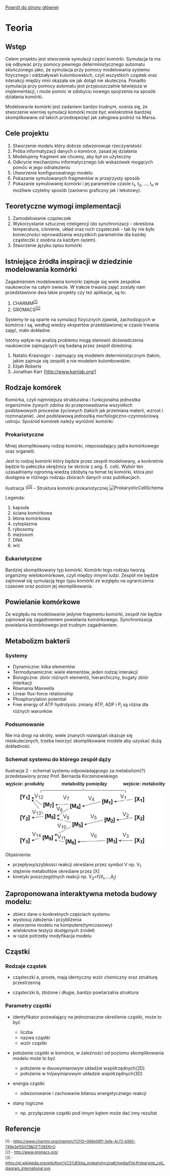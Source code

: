 [Powrót do strony głównej](index)
# Teoria

## Wstęp

Celem projektu jest stworzenie symulacji części komórki. Symulacja ta ma się odbywać przy pomocy pewnego deterministycznego automatu skończonego jako, że symulacja przy pomocy modelowania systemu fizycznego i oddziaływań kulombowskich, czyli wszystkich cząstek oraz interakcji między nimi okazała sie jak dotąd nie skuteczna.
Ponadto symulacja przy pomocy automatu jest przypuszczalnie łatwiejsza w implementacji, i może pomóc w zdobyciu nowego spojrzenia na sposób działania komórki.

Modelowanie komórki jest zadaniem bardzo trudnym, ocenia się, że stworzenie wierniej symulacji komórki może być wielokrotnie bardziej skomplikowane od takich przedsięwzięć jak załogowa podróż na Marsa.


## Cele projektu

1. Stworzenie modelu który dobrze odwzorowuje rzeczywistość
2. Próba informatyzacji danych o komórce, zasad jej działania
3. Modelujemy fragment ale chcemy, aby był on użyteczny
4. Odkrycie mechanizmu informatycznego lub wskazówek mogących pomóc w jego odnalezieniu
5. Utworzenie konfigurowalnego modelu
6. Pokazanie symulowanych fragmentów w przejrzysty sposób 
7. Pokazanie symulowanej komórki i jej parametrów czasie t<sub>1</sub>, t<sub>2</sub>, ..., t<sub>n</sub> w możliwie czytelny sposób (zarówno graficzny jak i tekstowy). 

## Teoretyczne wymogi implementacji

1. Zamodelowanie cząsteczek
2. Wykorzystanie sztucznej inteligencji (do synchronizacji - określona temperatura, ciśnienie, układ oraz ruch cząsteczek - tak by nie było konieczności wprowadzania wszystkich parametrów dla każdej cząsteczki z osobna za każdym razem). 
3. Stworzenie języku opisu komórki 


## Istniejące źródła inspiracji w dziedzinie modelowania komórki

Zagadnieniem modelowania komórki zajmuje się wiele zespołów naukowców na całym świecie.
W trakcie trwania zajęć zostały nam przedstawione dwa takie projekty czy też aplikacje, są to:

1. CHARMM<sup>[[1]](#ref1)</sup>
2. GROMACS<sup>[[2]](#ref2)</sup>

Systemy te są oparte na symulacji fizycznych zjawisk, zachodzących w komórce i są, według wiedzy ekspertów przedstawionej w czasie trwania zajęć, mało dokładne.


Istotny wpływ na analizę problemu mogą stanowić doświadczenia naukowców zajmujących się badaną przez zespół dziedziną:

1. Natalio Krasnogor - zajmujący się modelem deterministycznym (takim, jakim zajmuje się zespół) a nie modelem kulombowskim. 
2. Elijah Roberts 
3. Jonathan Karr [http://www.karrlab.org/]


## Rodzaje komórek

Komórka, czyli najmniejsza strukturalna i funkcjonalna jednostka organizmów żywych zdolna do przeprowadzania wszystkich podstawowych procesów życiowych (takich jak przemiana materii, wzrost i rozmnażanie). Jest podstawową jednostką
morfologiczno-czynnościową ustroju. Spośród komórek należy wyróżnić komórki:

### Prokariotyczne

Mniej skomplikowany rodzaj komórki, nieposiadający jądra komórkowego oraz organelli.

Jest to rodzaj komórki który będzie przez zespół modelowany, a konkretnie będzie to pałeczka okrężnicy (w skrócie z ang. E. coli).
Wybór ten uzasadniamy ogromną wiedzą zdobytą na temat tej komórki, która jest dostępna w różnego rodzaju zbiorach danych oraz publikacjach.

Ilustracja 1<sup>[[3]](#ref3)</sup> - Struktura komórki prokariotycznej
![ProkaryoticCellSchema](https://upload.wikimedia.org/wikipedia/commons/e/e4/Prokaryote_cell_diagram_international.svg "ProkaryoticCell")

Legenda:
1. kapsuła
2. ściana komórkowa
3. błona komórkowa
4. cytoplazma
5. rybosomy
6. mezosom
7. DNA
8. wić


### Eukariotyczne

Bardziej skomplikowany typ komórki. Komórki tego rodzaju tworzą organizmy wielokomórkowe, czyli między innymi ludzi.
Zespół nie będzie zajmował się symulacją tego typu komórki ze względu na ograniczenia czasowe oraz poziom jej skomplikowania.


## Powielanie komórkowe

Ze względu na modelowanie jedynie fragmentu komórki, zespół nie będzie zajmował się zagadnieniem powielania komórkowego.
Synchronizacja powielania komórkowego jest trudnym zagadnieniem.


## Metabolizm bakterii

### Systemy

- Dynamiczne: kilka elementów
- Termodynamiczne: wiele elementów, jeden rodzaj interakcji
- Biologiczne: zbiór różnych elementó, hierarchiczny, bogaty zbiór interkacji
- Równania Maxwella
- Linear flux-force relationship
- Phosphorylation potential
- Free energy of ATP hydrolysis: zmiany ATP, ADP i P<sub>i</sub> są różna dla różnych warunków

### Podsumowanie

Nie ma drogi na skróty, wiele znanych rozwiązań okazuje się nieskutecznych, trzeba tworzyć skomplikowane modele aby uzyskać dużą dokładność.


### Schemat systemu do którego zespół dąży

Ilustracja 2 - schemat systemu odpowiadającego za metabolizm(?) przedstawiony przez Prof. Bernarda Korzeniowskiego
![SystemSchematic](img/SystemSchemaProfBernard.jpg "SystemSchematic")

Objaśnienia:
- przepływy/szybkości reakcji określane przez symbol V np. V<sub>1</sub>
- stężenie metabolitów określane przez [X]
- kinetyki poszczególnych reakcji np. V<sub>3</sub>=f(X<sub>i</sub>,...,A<sub>j</sub>)


## Zaproponowana interaktywna metoda budowy modelu:

- zbierz dane o konkretnych częściach systemu
- wystosuj założenia i przybliżenia
- stworzenie modelu na komputere(tymczasowy)
- wielokrotne testy(z dostępnych źródeł)
- w razie potrzeby modyfikacja modelu

## Cząstki

### Rodzaje cząstek

- cząsteczki a, proste, mają identyczny wzór chemiczny oraz strukturę przestrzenną


- cząsteczki b, złożone i długie, bardzo powtarzalna struktura


### Parametry cząstki

- identyfikator pozwalający na jednoznaczne określenie cząstki, może to być
    - liczba
    - nazwa cząstki
    - wzór cząstki
    
- położenie cząstki w komórce, w zależności od poziomu skomplikowania modelu może to być
    - położenie w dwuwymiarowym układzie współrzędnych(2D)
    - położenie w trójwymiarowym układzie współrzędnych(3D)
    
- energia cząstki
    - odwzorowanie i zachowanie bilansu energetycznego reakcji
    
- stany logiczne
    - np. przyłączenie cząstki pod innym kątem może dać inny rezultat
  








## Referencje

<small><a name="ref1">[1]</a> - https://www.charmm.org/charmm/?CFID=068e59f1-2efe-4c72-b565-749e2ef55079&CFTOKEN=0</small>
<br>
<small><a name="ref2">[2]</a> - http://www.gromacs.org/</small>
<br>
<small><a name="ref3">[3]</a> - https://pl.wikipedia.org/wiki/Kom%C3%B3rka_prokariotyczna#/media/File:Prokaryote_cell_diagram_international.svg</small>





